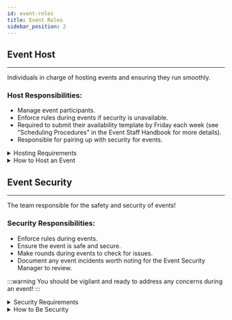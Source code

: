 ```yaml
---
id: event-roles
title: Event Roles
sidebar_position: 2
---
```



## Event Host
---
Individuals in charge of hosting events and ensuring they run smoothly.

### Host Responsibilities:

- Manage event participants.
- Enforce rules during events if security is unavailable.
- Required to submit their availability template by Friday each week (see "Scheduling Procedures" in the Event Staff Handbook for more details).
- Responsible for pairing up with security for events.



<details>
  <summary>Hosting Requirements</summary>

- **Active Hosting**: You are expected to host events regularly. While there is no strict monthly minimum, avoid going without hosting for 6 months.

- **Scheduling Participation**: Submit your hosting availability on time each week. Late submissions may result in not receiving hosting slots.

- **Professional Conduct**: Always act professionally, courteously, and respectfully toward staff and members.

- **Conflict Resolution**: Avoid drama. If conflicts arise affecting the team, **HR** may intervene to help resolve issues.

</details>


<details>
<summary>How to Host an Event</summary>

Hosting an event involves several key steps:
### **Scheduling:** Ensure you are scheduled to host the event.

### **Publish the Event:** Click the megaphone icon to publish your event.

### **Event Announcement:**

   - Make a post in **#events**, aiming for a minimum of **2-6 hours** prior to the start of the event.
   - If your announcement overlaps with another ongoing event, post it **1 hour after doors open** for that event.

### **Reminder Ping**: Send a 1-hour reminder in **#events**.

### **Event Pings During the Event:**

   - **10-15 minutes before start**: Ping **Patreon** members. If all signed-up patrons have joined, you can open the doors to regular members.
   - **On Time**: Send the general invite request notice.

### **Host the Event:**

   :::note info 
   Follow specific guidelines based on the event type (see [Event Types](classic-event-types.md)).
   :::

### **Post-Event:**

   - Report any incidents in **#events-incidents**.
   - Announce when the event ends and if the world capacity is full.
   - Send additional pings when new spots become available.
   - Allow **Purple** or **Golden** Icon Patreon members to join even if soft capacity is reached (unless it's a game event with limited slots or the hard cap is reached).

:::warning
Be punctual with pings and event start times. We understand technical issues can occur, but aim to get on early to handle any unforeseen problems.
:::
</details>


## Event Security
---

The team responsible for the safety and security of events!

### Security Responsibilities:

- Enforce rules during events.
- Ensure the event is safe and secure.
- Make rounds during events to check for issues.
- Document any event incidents worth noting for the Event Security Manager to review.

:::warning
You should be vigilant and ready to address any concerns during an event!
:::




<details>
<summary>Security Requirements</summary>


- **Active Security**: You are expected to be Security events regularly.*

- **Professional Conduct**: Always act professionally, courteously, and respectfully toward staff and members, you don't have to put on a fake face just be friendly!

- **Conflict Resolution**: Try to avoid escalating drama! If you're in a conflict and need further help you can call on **HR** to help you!

:::warning
  *If you become too inactive, the Event Committee will reach out to see if you need a break or if you wish to leave the team. While there is no strict monthly minimum, please try to avoid going without hosting for 6 months without contacting!
  :::
</details>


<details>
<summary>How to Be Security</summary>

Volunteering at an event involves several key steps:

### **Signing Up for the event:**
   - You'll be volunteering to help the `Host` for the event's duration, you'll sign up with `Security` or `(Security)` added to their message explained in the next bullet.\
`i.e. lolmaxz(Security)`

### **Introducing yourself to new members**  
   - You wil often meet new people, so it's important that you introduce yourself to help event goers find a *safe* space.

### **Announce Your Role:**  
   - When an event is announced, add `(security)` next to your signup name in the `#Events-Threads` channel.  
   - If you are shadowing another security, add `(Shadow)` next to your name to indicate you're there for training.\
`i.e. lolmaxz(shadow)`

### **Keep the party goin!**  
   - You'll assist the `Host` in ensuring the event runs smoothly and remains a positive experience.  
   - Provide support to other security team members when needed.
:::danger Vigilance!
   **Always** prioritize an the reporting event goers safety, you're the most important person to any attendee with a problem and we want to show the love!
:::

### **Incident Management:**  
   - If an incident occurs, follow the guidelines outlined in the **"Incident Management Guidelines"** section.
</details>